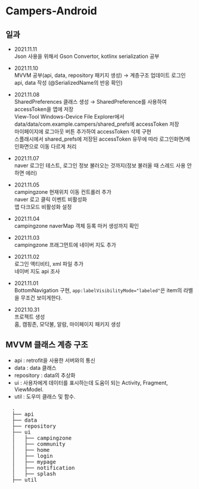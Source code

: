 # Campers-Android

## 일과

- 2021.11.11</br>
    Json 사용을 위해서 Gson Convertor, kotlinx serialization 공부 

- 2021.11.10</br>
    MVVM 공부(api, data, repository 패키지 생성) → 계층구조 업데이트
    로그인 api, data 작성 (@SerializedName의 반응 확인)

- 2021.11.08</br>
    SharedPreferences 클래스 생성 → SharedPreference를 사용하여 accessToken을 앱에 저장</br>
    View-Tool Windows-Device File Explorer에서 data/data/com.example.campers/shared_prefs에 accessToken 저장</br>
    마이페이지에 로그아웃 버튼 추가하여 accessToken 삭제 구현</br>
    스플래시에서 shared_prefs에 저장된 accessToken 유무에 따라 로그인화면/메인화면으로 이동 다르게 처리

- 2021.11.07</br>
    naver 로그인 테스트, 로그인 정보 불러오는 것까지(정보 불러올 때 스레드 사용 안하면 에러)
    
- 2021.11.05</br>
    campingzone 현재위치 이동 컨트롤러 추가</br>
    naver 로고 클릭 이벤트 비활성화</br>
    앱 다크모드 비활성화 설정

- 2021.11.04</br>
    campingzone naverMap 객체 등록 마커 생성까지 확인

- 2021.11.03</br>
    campingzone 프래그먼트에 네이버 지도 추가
    
- 2021.11.02</br>
     로그인 액티비티, xml 파일 추가</br>
     네이버 지도 api 조사
     
- 2021.11.01</br>
    BottomNavigation 구현, `app:labelVisibilityMode="labeled"`은 item의 라벨을 무조건 보이게한다.

- 2021.10.31</br>
    프로젝트 생성</br>
    홈, 캠핑존, 모닥불, 알람, 마이페이지 패키지 생성

## MVVM 클래스 계층 구조
- api : retrofit을 사용한 서버와의 통신
- data : data 클래스
- repository : data의 추상화
- ui : 사용자에게 데이터를 표시하는데 도움이 되는 Activity, Fragment, ViewModel.
- util : 도우미 클래스 및 함수.

<pre>
  .
  ├── api
  ├── data
  ├── repository
  ├── ui
  │   ├── campingzone
  │   ├── community
  │   ├── home
  │   ├── login
  │   ├── mypage
  │   ├── notification
  │   ├── splash
  ├── util
</pre>